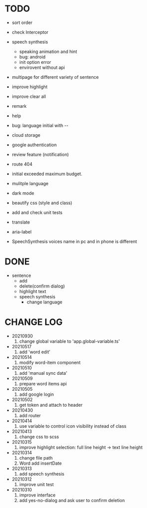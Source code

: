 
# TODO

- sort order
- check Interceptor
- speech synthesis
  - speaking animation and hint
  - bug: android
  - init option error
  - envirovent without api
- multipage for different variety of sentence
- improve highlight
- improve clear all
- remark
- help
- bug: language initial with --
- cloud storage
- google authentication
- review feature (notification)
- route 404
- initial exceeded maximum budget.

- mulitple language
- dark mode
- beautify css (style and class)
- add and check unit tests

- translate
- aria-label

- SpeechSynthesis voices name in pc and in phone is different

# DONE

- sentence
  - add
  - delete(confirm dialog)
  - highlight text
  - speech synthesis
    - change language

# CHANGE LOG

- 20210930
  1. change global variable to 'app.global-variable.ts'
- 20210517
  1. add 'word edit'
- 20210514
  1. modify word-item component
- 20210510
  1. add 'manual sync data'
- 20210509
  1. prepare word items api
- 20210505
  1. add google login
- 20210502
  1. get token and attach to header
- 20210430
  1. add router
- 20210414
  1. use variable to control icon visibility instead of class
- 20210413
  1. change css to scss
- 20210315
  1. improve highlight selection: full line height -> text line height
- 20210314
  1. change file path
  2. Word add insertDate
- 20210313
  1. add speech synthesis
- 20210312
  1. improve unit test
- 20210310
  1. improve interface
  2. add yes-no-dialog and ask user to confirm deletion
